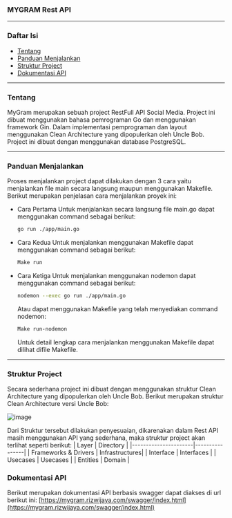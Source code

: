 ### MYGRAM Rest API
---
### Daftar Isi

- [Tentang](#tentang)
- [Panduan Menjalankan](#panduan-menjalankan)
- [Struktur Project](#struktur-project)
- [Dokumentasi API](#dokumentasi-api)
---

### Tentang
MyGram merupakan sebuah project RestFull API Social Media. Project ini dibuat menggunakan bahasa pemrograman Go dan menggunakan framework Gin. Dalam implementasi pemprograman dan layout menggunakan Clean Architecture yang dipopulerkan oleh Uncle Bob. Project ini dibuat dengan menggunakan database PostgreSQL.

----
### Panduan Menjalankan

Proses menjalankan project dapat dilakukan dengan 3 cara yaitu menjalankan file main secara langsung maupun menggunakan Makefile. Berikut merupakan penjelasan cara menjalankan proyek ini:
+ Cara Pertama
Untuk menjalankan secara langsung file main.go dapat menggunakan command sebagai berikut:
    ```bash
    go run ./app/main.go
    ```
+ Cara Kedua
Untuk menjalankan menggunakan Makefile dapat menggunakan command sebagai berikut:
    ```bash
    Make run
    ```
+ Cara Ketiga
Untuk menjalankan menggunakan nodemon dapat menggunakan command sebagai berikut:
    ```bash
    nodemon --exec go run ./app/main.go
    ```
    Atau dapat menggunakan Makefile yang telah menyediakan command nodemon:

    ```bash
    Make run-nodemon
    ```
    Untuk detail lengkap cara menjalankan menggunakan Makefile dapat dilihat difile Makefile.

----
### Struktur Project
Secara sederhana project ini dibuat dengan menggunakan struktur Clean Architecture yang dipopulerkan oleh Uncle Bob. Berikut merupakan struktur Clean Architecture versi Uncle Bob:


![image](https://user-images.githubusercontent.com/13291041/102681893-84326980-4208-11eb-8f84-2959e03b89d8.png)


Dari Struktur tersebut dilakukan penyesuaian, dikarenakan dalam Rest API masih menggunakan API yang sederhana, maka struktur project akan terlihat seperti berikut:
| Layer                | Directory      |
|----------------------|----------------|
| Frameworks & Drivers | Infrastructures|
| Interface            | Interfaces     |
| Usecases             | Usecases       |
| Entities             | Domain         |
### Dokumentasi API
Berikut merupakan dokumentasi API berbasis swagger dapat diakses di url berikut ini:
[https://mygram.rizwijaya.com/swagger/index.html](https://mygram.rizwijaya.com/swagger/index.html)